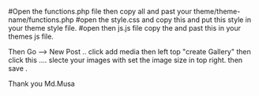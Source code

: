 #Open the functions.php file then copy all and past your theme/theme-name/functions.php 
#open the style.css and copy this and put this style in your theme style file.
#open then js.js file copy the and past this in your themes js file.

Then Go --> New Post .. click add media then left top "create Gallery" then click this .... slecte your images with set the image size in top right.
then save .

Thank you
Md.Musa
